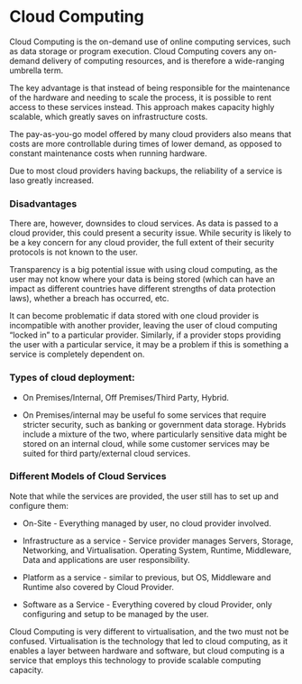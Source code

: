 # Cloud Computing

Cloud Computing is the on-demand use of online computing services, such as data storage or program execution. Cloud Computing covers any on-demand delivery of computing resources, and is therefore a wide-ranging umbrella term.

The key advantage is that instead of being responsible for the maintenance of the hardware and needing to scale the process, it is possible to rent access to these services instead. This approach makes capacity highly scalable, which greatly saves on infrastructure costs. 

The pay-as-you-go model offered by many cloud providers also means that costs are more controllable during times of lower demand, as opposed to constant maintenance costs when running hardware.

Due to most cloud providers having backups, the reliability of a service is laso greatly increased.

### Disadvantages

There are, however, downsides to cloud services. As data is passed to a cloud provider, this could present a security issue. While security is likely to be a key concern for any cloud provider, the full extent of their security protocols is not known to the user.

Transparency is a big potential issue with using cloud computing, as the user may not know where your data is being stored (which can have an impact as different countries have different strengths of data protection laws), whether a breach has occurred, etc.

It can become problematic if data stored with one cloud provider is incompatible with another provider, leaving the user of cloud computing “locked in” to a particular provider. Similarly, if a provider stops providing the user with a particular service, it may be a problem if this is something a service is completely dependent on.

### Types of cloud deployment:

- On Premises/Internal, Off Premises/Third Party, Hybrid.

- On Premises/internal may be useful fo some services that require stricter security, such as banking or government data storage. Hybrids include a mixture of the two, where particularly sensitive data might be stored on an internal cloud, while some customer services may be suited for third party/external cloud services.

### Different Models of Cloud Services

Note that while the services are provided, the user still has to set up and configure them:


- On-Site - Everything managed by user, no cloud provider involved.

- Infrastructure as a service - Service provider manages Servers, Storage, Networking, and Virtualisation. Operating System, Runtime, Middleware, Data and applications are user responsibility. 

- Platform as a service - similar to previous, but OS, Middleware and Runtime also covered by Cloud Provider.

- Software as a Service - Everything covered by cloud Provider, only configuring and setup to be managed by the user.

 Cloud Computing is very different to virtualisation, and the two must not be confused. Virtualisation is the technology that led to cloud computing, as it enables a layer between hardware and software, but cloud computing is a service that employs this technology to provide scalable computing capacity.
